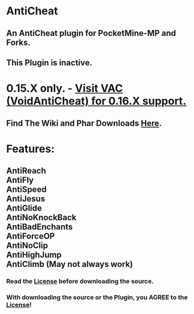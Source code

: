# AntiCheat

## An AntiCheat plugin for PocketMine-MP and Forks.
## This Plugin is inactive.

# 0.15.X only. - [Visit VAC (VoidAntiCheat) for 0.16.X support.](https://github.com/DarkWav/VAC)

## Find The Wiki and Phar Downloads [Here](https://github.com/DarkWav/AntiCheat/wiki).

# Features:<br>
## AntiReach<br>AntiFly<br>AntiSpeed<br>AntiJesus<br>AntiGlide<br>AntiNoKnockBack<br>AntiBadEnchants<br>AntiForceOP<br>AntiNoClip<br>AntiHighJump<br>AntiClimb (May not always work)<br>

### Read the [License](https://github.com/DarkWav/AntiCheat/blob/master/LICENSE.md) before downloading the source.
### With downloading the source or the Plugin, you AGREE to the [License](https://github.com/DarkWav/AntiCheat/blob/master/LICENSE.md)!

